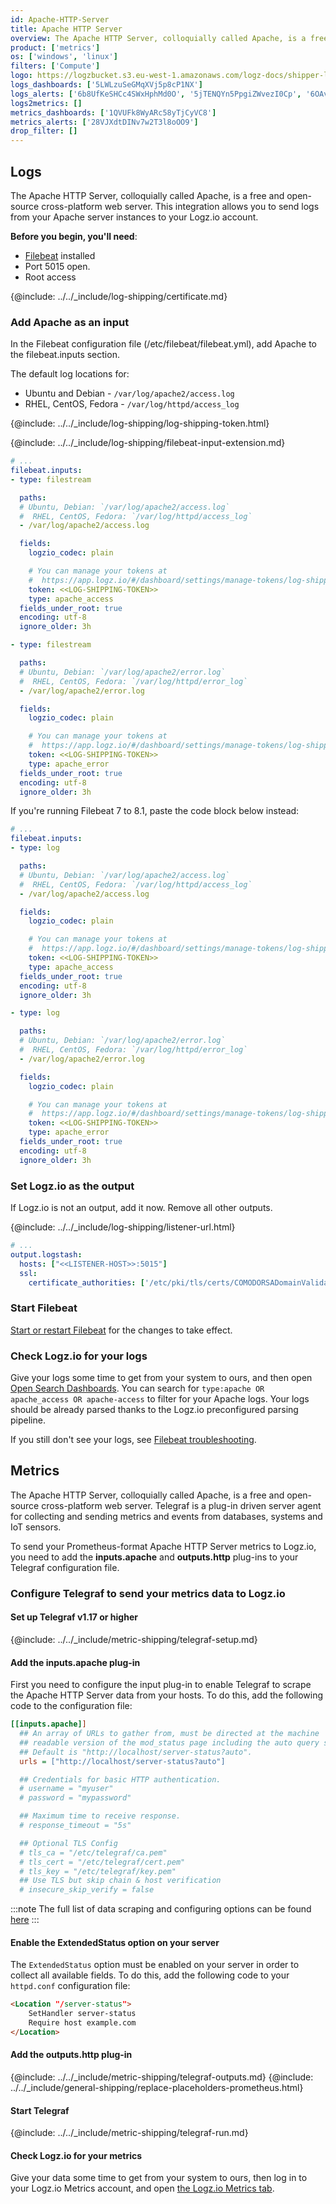 ```yaml
---
id: Apache-HTTP-Server
title: Apache HTTP Server
overview: The Apache HTTP Server, colloquially called Apache, is a free and open-source cross-platform web server. This integration sends Apache HTTP server logs and metrics to Logz.io.
product: ['metrics']
os: ['windows', 'linux']
filters: ['Compute']
logo: https://logzbucket.s3.eu-west-1.amazonaws.com/logz-docs/shipper-logos/apache-http-logo.png
logs_dashboards: ['5LWLzuSeGMqXVj5p8cP1NX']
logs_alerts: ['6b8UfKeSHCc4SWxHphMd0O', '5jTENQYn5PpgiZWvezI0Cp', '6OAv4ozj4eRi7NSHgJawl1', '7EgPOsqIuoBUCwcHpq57L3', '6NmeR0XGMoTTanwU82oCrD']
logs2metrics: []
metrics_dashboards: ['1QVUFk8WyARc58yTjCyVC8']
metrics_alerts: ['28VJXdtDINv7w2T3l8oOO9']
drop_filter: []
---
```



## Logs

 
The Apache HTTP Server, colloquially called Apache, is a free and open-source cross-platform web server. This integration allows you to send logs from your Apache server instances to your Logz.io account.

**Before you begin, you'll need**:

* [Filebeat](https://www.elastic.co/guide/en/beats/filebeat/current/filebeat-installation.html) installed
* Port 5015 open.
* Root access

 

{@include: ../../_include/log-shipping/certificate.md}

### Add Apache as an input

In the Filebeat configuration file (/etc/filebeat/filebeat.yml), add Apache to the filebeat.inputs section.


The default log locations for:

* Ubuntu and Debian - `/var/log/apache2/access.log`
* RHEL, CentOS, Fedora - `/var/log/httpd/access_log`


{@include: ../../_include/log-shipping/log-shipping-token.html}

{@include: ../../_include/log-shipping/filebeat-input-extension.md}


```yaml
# ...
filebeat.inputs:
- type: filestream

  paths:
  # Ubuntu, Debian: `/var/log/apache2/access.log`
  #  RHEL, CentOS, Fedora: `/var/log/httpd/access_log`
  - /var/log/apache2/access.log

  fields:
    logzio_codec: plain

    # You can manage your tokens at
    #  https://app.logz.io/#/dashboard/settings/manage-tokens/log-shipping
    token: <<LOG-SHIPPING-TOKEN>>
    type: apache_access
  fields_under_root: true
  encoding: utf-8
  ignore_older: 3h

- type: filestream

  paths:
  # Ubuntu, Debian: `/var/log/apache2/error.log`
  #  RHEL, CentOS, Fedora: `/var/log/httpd/error_log`
  - /var/log/apache2/error.log

  fields:
    logzio_codec: plain

    # You can manage your tokens at
    #  https://app.logz.io/#/dashboard/settings/manage-tokens/log-shipping
    token: <<LOG-SHIPPING-TOKEN>>
    type: apache_error
  fields_under_root: true
  encoding: utf-8
  ignore_older: 3h
```

If you're running Filebeat 7 to 8.1, paste the code block below instead:


```yaml
# ...
filebeat.inputs:
- type: log

  paths:
  # Ubuntu, Debian: `/var/log/apache2/access.log`
  #  RHEL, CentOS, Fedora: `/var/log/httpd/access_log`
  - /var/log/apache2/access.log

  fields:
    logzio_codec: plain

    # You can manage your tokens at
    #  https://app.logz.io/#/dashboard/settings/manage-tokens/log-shipping
    token: <<LOG-SHIPPING-TOKEN>>
    type: apache_access
  fields_under_root: true
  encoding: utf-8
  ignore_older: 3h

- type: log

  paths:
  # Ubuntu, Debian: `/var/log/apache2/error.log`
  #  RHEL, CentOS, Fedora: `/var/log/httpd/error_log`
  - /var/log/apache2/error.log

  fields:
    logzio_codec: plain

    # You can manage your tokens at
    #  https://app.logz.io/#/dashboard/settings/manage-tokens/log-shipping
    token: <<LOG-SHIPPING-TOKEN>>
    type: apache_error
  fields_under_root: true
  encoding: utf-8
  ignore_older: 3h
```



### Set Logz.io as the output

If Logz.io is not an output, add it now. 
Remove all other outputs.

{@include: ../../_include/log-shipping/listener-url.html} 

```yaml
# ...
output.logstash:
  hosts: ["<<LISTENER-HOST>>:5015"]
  ssl:
    certificate_authorities: ['/etc/pki/tls/certs/COMODORSADomainValidationSecureServerCA.crt']
```

### Start Filebeat

[Start or restart Filebeat](https://www.elastic.co/guide/en/beats/filebeat/master/filebeat-starting.html) for the changes to take effect.

### Check Logz.io for your logs

Give your logs some time to get from your system to ours, and then open [Open Search Dashboards](https://app.logz.io/#/dashboard/osd). You can search for `type:apache OR apache_access OR apache-access` to filter for your Apache logs. Your logs should be already parsed thanks to the Logz.io preconfigured parsing pipeline.

If you still don't see your logs, see [Filebeat troubleshooting](https://docs.logz.io/docs/user-guide/log-management/troubleshooting/troubleshooting-filebeat/).

  


## Metrics

The Apache HTTP Server, colloquially called Apache, is a free and open-source cross-platform web server. Telegraf is a plug-in driven server agent for collecting and sending metrics and events from databases, systems and IoT sensors.

To send your Prometheus-format Apache HTTP Server metrics to Logz.io, you need to add the **inputs.apache** and **outputs.http** plug-ins to your Telegraf configuration file.

### Configure Telegraf to send your metrics data to Logz.io

 

#### Set up Telegraf v1.17 or higher

{@include: ../../_include/metric-shipping/telegraf-setup.md}

#### Add the inputs.apache plug-in

First you need to configure the input plug-in to enable Telegraf to scrape the Apache HTTP Server data from your hosts. To do this, add the following code to the configuration file:

``` ini
[[inputs.apache]]
  ## An array of URLs to gather from, must be directed at the machine
  ## readable version of the mod_status page including the auto query string.
  ## Default is "http://localhost/server-status?auto".
  urls = ["http://localhost/server-status?auto"]

  ## Credentials for basic HTTP authentication.
  # username = "myuser"
  # password = "mypassword"

  ## Maximum time to receive response.
  # response_timeout = "5s"

  ## Optional TLS Config
  # tls_ca = "/etc/telegraf/ca.pem"
  # tls_cert = "/etc/telegraf/cert.pem"
  # tls_key = "/etc/telegraf/key.pem"
  ## Use TLS but skip chain & host verification
  # insecure_skip_verify = false
```

:::note
The full list of data scraping and configuring options can be found [here](https://github.com/influxdata/telegraf/blob/release-1.18/plugins/inputs/apache/README.md)
:::
 
  

#### Enable the ExtendedStatus option on your server
  
The `ExtendedStatus` option must be enabled on your server in order to collect all available fields. To do this, add the following code to your `httpd.conf` configuration file:
  
```html
<Location "/server-status">
    SetHandler server-status
    Require host example.com
</Location>
```


#### Add the outputs.http plug-in
  
{@include: ../../_include/metric-shipping/telegraf-outputs.md}
{@include: ../../_include/general-shipping/replace-placeholders-prometheus.html}
  
#### Start Telegraf

{@include: ../../_include/metric-shipping/telegraf-run.md}

#### Check Logz.io for your metrics

Give your data some time to get from your system to ours, then log in to your Logz.io Metrics account, and open [the Logz.io Metrics tab](https://app.logz.io/#/dashboard/metrics/).

